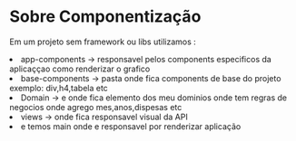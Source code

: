 <h1> Sobre Componentização  </h1>


<p>Em um projeto sem framework ou libs utilizamos : </p>

<li> app-components -> responsavel pelos components especificos da aplicaççao como renderizar o grafico
<li> base-components -> pasta onde fica components de base do projeto exemplo: div,h4,tabela etc
<li>Domain -> e onde fica elemento dos meu dominios onde tem regras de negocios onde agrego mes,anos,dispesas etc
<li>views -> onde fica responsavel visual da API 
<li> e temos main onde e responsavel por renderizar aplicação